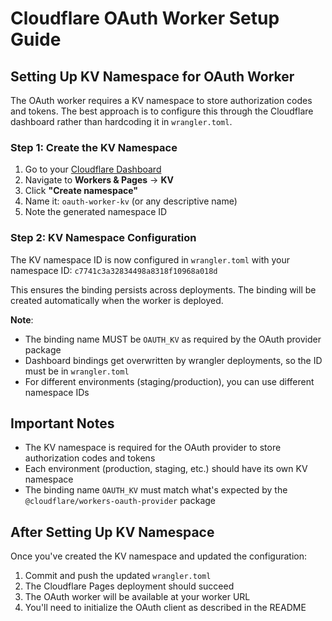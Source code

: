 # Cloudflare OAuth Worker Setup Guide

## Setting Up KV Namespace for OAuth Worker

The OAuth worker requires a KV namespace to store authorization codes and tokens. The best approach is to configure this through the Cloudflare dashboard rather than hardcoding it in `wrangler.toml`.

### Step 1: Create the KV Namespace

1. Go to your [Cloudflare Dashboard](https://dash.cloudflare.com)
2. Navigate to **Workers & Pages** → **KV**
3. Click **"Create namespace"**
4. Name it: `oauth-worker-kv` (or any descriptive name)
5. Note the generated namespace ID

### Step 2: KV Namespace Configuration

The KV namespace ID is now configured in `wrangler.toml` with your namespace ID: `c7741c3a32834498a8318f10968a018d`

This ensures the binding persists across deployments. The binding will be created automatically when the worker is deployed.

**Note**: 
- The binding name MUST be `OAUTH_KV` as required by the OAuth provider package
- Dashboard bindings get overwritten by wrangler deployments, so the ID must be in `wrangler.toml`
- For different environments (staging/production), you can use different namespace IDs

## Important Notes

- The KV namespace is required for the OAuth provider to store authorization codes and tokens
- Each environment (production, staging, etc.) should have its own KV namespace
- The binding name `OAUTH_KV` must match what's expected by the `@cloudflare/workers-oauth-provider` package

## After Setting Up KV Namespace

Once you've created the KV namespace and updated the configuration:

1. Commit and push the updated `wrangler.toml`
2. The Cloudflare Pages deployment should succeed
3. The OAuth worker will be available at your worker URL
4. You'll need to initialize the OAuth client as described in the README